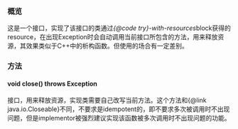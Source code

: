 ### 概览
这是一个接口，实现了该接口的类通过<em>{@code try}-with-resources</em>block获得的resource，在出现Exception时会自动调用当前接口所包含的方法，用来释放资源，其效果类似于C++中的析构函数。但使用的场合有一定差别。
### 方法
#### void close() throws Exception
接口，用来释放资源，实现类需要自己改写当前方法。这个方法和{@link java.io.Closeable}不同，不要求是idempotent的，即不要求多次被调用时不出现问题，但是implementor被强烈建议实现该函数被多次调用时不出现问题的功能。
